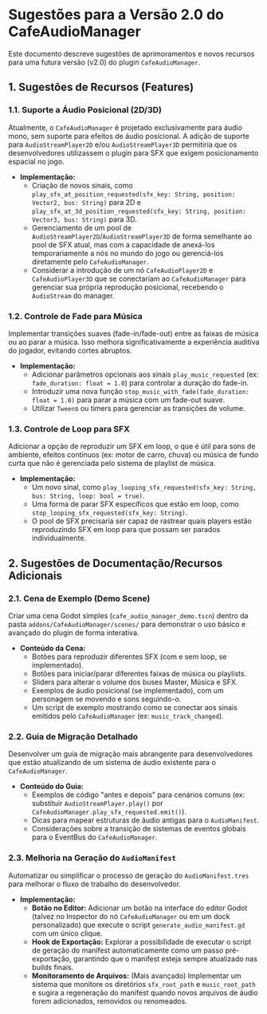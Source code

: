 # Sugestões para a Versão 2.0 do CafeAudioManager

Este documento descreve sugestões de aprimoramentos e novos recursos para uma futura versão (v2.0) do plugin `CafeAudioManager`.

## 1. Sugestões de Recursos (Features)

### 1.1. Suporte a Áudio Posicional (2D/3D)

Atualmente, o `CafeAudioManager` é projetado exclusivamente para áudio mono, sem suporte para efeitos de áudio posicional. A adição de suporte para `AudioStreamPlayer2D` e/ou `AudioStreamPlayer3D` permitiria que os desenvolvedores utilizassem o plugin para SFX que exigem posicionamento espacial no jogo.

*   **Implementação:**
    *   Criação de novos sinais, como `play_sfx_at_position_requested(sfx_key: String, position: Vector2, bus: String)` para 2D e `play_sfx_at_3d_position_requested(sfx_key: String, position: Vector3, bus: String)` para 3D.
    *   Gerenciamento de um pool de `AudioStreamPlayer2D`/`AudioStreamPlayer3D` de forma semelhante ao pool de SFX atual, mas com a capacidade de anexá-los temporariamente a nós no mundo do jogo ou gerenciá-los diretamente pelo `CafeAudioManager`.
    *   Considerar a introdução de um nó `CafeAudioPlayer2D` e `CafeAudioPlayer3D` que se conectariam ao `CafeAudioManager` para gerenciar sua própria reprodução posicional, recebendo o `AudioStream` do manager.

### 1.2. Controle de Fade para Música

Implementar transições suaves (fade-in/fade-out) entre as faixas de música ou ao parar a música. Isso melhora significativamente a experiência auditiva do jogador, evitando cortes abruptos.

*   **Implementação:**
    *   Adicionar parâmetros opcionais aos sinais `play_music_requested` (ex: `fade_duration: float = 1.0`) para controlar a duração do fade-in.
    *   Introduzir uma nova função `stop_music_with_fade(fade_duration: float = 1.0)` para parar a música com um fade-out suave.
    *   Utilizar `Tween`s ou timers para gerenciar as transições de volume.

### 1.3. Controle de Loop para SFX

Adicionar a opção de reproduzir um SFX em loop, o que é útil para sons de ambiente, efeitos contínuos (ex: motor de carro, chuva) ou música de fundo curta que não é gerenciada pelo sistema de playlist de música.

*   **Implementação:**
    *   Um novo sinal, como `play_looping_sfx_requested(sfx_key: String, bus: String, loop: bool = true)`.
    *   Uma forma de parar SFX específicos que estão em loop, como `stop_looping_sfx_requested(sfx_key: String)`.
    *   O pool de SFX precisaria ser capaz de rastrear quais players estão reproduzindo SFX em loop para que possam ser parados individualmente.

## 2. Sugestões de Documentação/Recursos Adicionais

### 2.1. Cena de Exemplo (Demo Scene)

Criar uma cena Godot simples (`cafe_audio_manager_demo.tscn`) dentro da pasta `addons/CafeAudioManager/scenes/` para demonstrar o uso básico e avançado do plugin de forma interativa.

*   **Conteúdo da Cena:**
    *   Botões para reproduzir diferentes SFX (com e sem loop, se implementado).
    *   Botões para iniciar/parar diferentes faixas de música ou playlists.
    *   Sliders para alterar o volume dos buses Master, Música e SFX.
    *   Exemplos de áudio posicional (se implementado), com um personagem se movendo e sons seguindo-o.
    *   Um script de exemplo mostrando como se conectar aos sinais emitidos pelo `CafeAudioManager` (ex: `music_track_changed`).

### 2.2. Guia de Migração Detalhado

Desenvolver um guia de migração mais abrangente para desenvolvedores que estão atualizando de um sistema de áudio existente para o `CafeAudioManager`.

*   **Conteúdo do Guia:**
    *   Exemplos de código "antes e depois" para cenários comuns (ex: substituir `AudioStreamPlayer.play()` por `CafeAudioManager.play_sfx_requested.emit()`).
    *   Dicas para mapear estruturas de áudio antigas para o `AudioManifest`.
    *   Considerações sobre a transição de sistemas de eventos globais para o EventBus do `CafeAudioManager`.

### 2.3. Melhoria na Geração do `AudioManifest`

Automatizar ou simplificar o processo de geração do `AudioManifest.tres` para melhorar o fluxo de trabalho do desenvolvedor.

*   **Implementação:**
    *   **Botão no Editor:** Adicionar um botão na interface do editor Godot (talvez no Inspector do nó `CafeAudioManager` ou em um dock personalizado) que execute o script `generate_audio_manifest.gd` com um único clique.
    *   **Hook de Exportação:** Explorar a possibilidade de executar o script de geração do manifest automaticamente como um passo pré-exportação, garantindo que o manifest esteja sempre atualizado nas builds finais.
    *   **Monitoramento de Arquivos:** (Mais avançado) Implementar um sistema que monitore os diretórios `sfx_root_path` e `music_root_path` e sugira a regeneração do manifest quando novos arquivos de áudio forem adicionados, removidos ou renomeados.